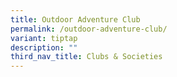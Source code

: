 ```yaml
---
title: Outdoor Adventure Club
permalink: /outdoor-adventure-club/
variant: tiptap
description: ""
third_nav_title: Clubs & Societies
---
```

<p></p>